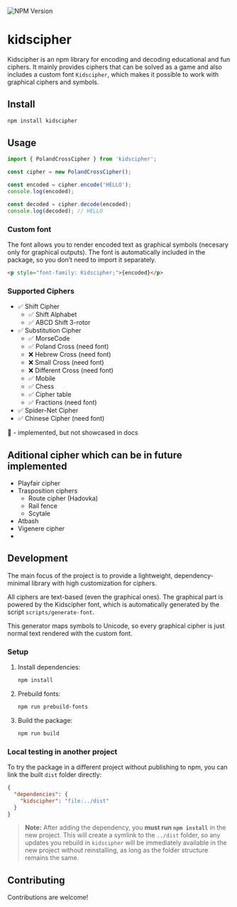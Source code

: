 ![NPM Version](https://img.shields.io/npm/v/kidscipher)

# kidscipher

Kidscipher is an npm library for encoding and decoding educational and fun ciphers. It mainly provides ciphers that can be solved as a game and also includes a custom font `Kidscipher`, which makes it possible to work with graphical ciphers and symbols.

## Install

```bash
npm install kidscipher
```

## Usage

```ts
import { PolandCrossCipher } from 'kidscipher';

const cipher = new PolandCrossCipher();

const encoded = cipher.encode('HELLO');
console.log(encoded);

const decoded = cipher.decode(encoded);
console.log(decoded); // HELLO
```

### Custom font

The font allows you to render encoded text as graphical symbols (necesary only for graphical outputs). The font is automatically included in the package, so you don’t need to import it separately.

```html
<p style="font-family: Kidscipher;">{encoded}</p>
```

### Supported Ciphers

- ✅ Shift Cipher
  - ✅ Shift Alphabet
  - ✅ ABCD Shift 3-rotor
- ✅ Substitution Cipher
  - ✅ MorseCode
  - ✅ Poland Cross (need font)
  - ❌ Hebrew Cross (need font)
  - ❌ Small Cross (need font)
  - ❌ Different Cross (need font)
  - ✅ Mobile
  - ✅ Chess
  - ✅ Cipher table
  - ✅ Fractions (need font)
- ✅ Spider-Net Cipher
- ✅ Chinese Cipher (need font)

🔄 - implemented, but not showcased in docs

## Aditional cipher which can be in future implemented

- Playfair cipher
- Trasposition ciphers
  - Route cipher (Hadovka)
  - Rail fence
  - Scytale
- Atbash
- Vigenere cipher
-

## Development

The main focus of the project is to provide a lightweight, dependency-minimal library with high customization for ciphers.

All ciphers are text-based (even the graphical ones).
The graphical part is powered by the Kidscipher font, which is automatically generated by the script `scripts/generate-font`.

This generator maps symbols to Unicode, so every graphical cipher is just normal text rendered with the custom font.

### Setup

1. Install dependencies:

   ```bash
   npm install
   ```

2. Prebuild fonts:

   ```bash
   npm run prebuild-fonts
   ```

3. Build the package:

   ```bash
   npm run build
   ```

### Local testing in another project

To try the package in a different project without publishing to npm, you can link the built `dist` folder directly:

```json
{
  "dependencies": {
    "kidscipher": "file:../dist"
  }
}
```

> **Note:** After adding the dependency, you **must run `npm install`** in the new project.
> This will create a symlink to the `../dist` folder, so any updates you rebuild in `kidscipher` will be immediately available in the new project without reinstalling, as long as the folder structure remains the same.

## Contributing

Contributions are welcome!
